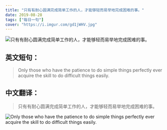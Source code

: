 ```yaml
---
title: "只有有耐心圆满完成简单工作的人，才能够轻而易举地完成困难的事。"
date: 2019-08-28
tags: ["每日一句"]
cover: "https://i.imgur.com/gd1jWHV.jpg"
---
```


![只有有耐心圆满完成简单工作的人，才能够轻而易举地完成困难的事。](https://i.imgur.com/8gQS31B.jpg)

## 英文短句：
> Only those who have the patience to do simple things perfectly ever acquire the skill to do difficult things easily.

<!--more-->

## 中文翻译：
> 只有有耐心圆满完成简单工作的人，才能够轻而易举地完成困难的事。

![Only those who have the patience to do simple things perfectly ever acquire the skill to do difficult things easily.](https://i.imgur.com/q11cFLB.jpg)

